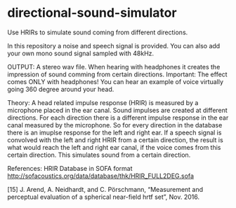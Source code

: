 # directional-sound-simulator
Use HRIRs to simulate sound coming from different directions.

In this repository a noise and speech signal is provided.
You can also add your own mono sound signal sampled with 48kHz.

OUTPUT: A stereo wav file. When hearing with headphones it creates the impression of sound comming from certain directions.
Important: The effect comes ONLY with headphones!
You can hear an example of voice virtually going 360 degree around your head.

Theory:
A head related impulse response (HRIR) is measured by a microphone placed in the ear canal. Sound impulses are created at different directions. For each direction there is a different impulse response in the ear canal measured by the microphone. So for every direction in the database there is an imuplse response for the left and right ear. If a speech signal is convolved with the left and right HRIR from a certain direction, the result is what would reach the left and right ear canal, if the voice comes from this certain direction. This simulates sound from a certain direction.

References:
HRIR Database in SOFA format
http://sofacoustics.org/data/database/thk/HRIR_FULL2DEG.sofa

[15] J. Arend, A. Neidhardt, and C. Pörschmann, “Measurement and perceptual evaluation of a spherical near-field hrtf set”, Nov. 2016.
